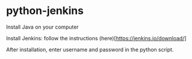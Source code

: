 # python-jenkins

Install Java on your computer

Install Jenkins: follow the instructions (here)[https://jenkins.io/download/]

After installation, enter username and password in the python script.
